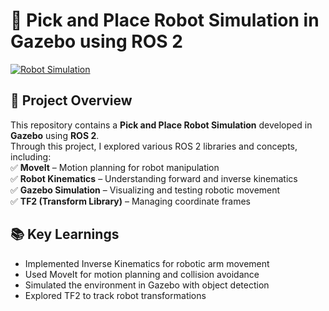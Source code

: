 # 🤖 Pick and Place Robot Simulation in Gazebo using ROS 2  

[![Robot Simulation](https://github.com/user-attachments/assets/9f1a5733-f625-44a2-a59b-5c6be2fc9c94)](https://github.com/user-attachments/assets/ffda63fb-296b-4841-8499-0dfc79f8103c)  


## 📌 Project Overview  
This repository contains a **Pick and Place Robot Simulation** developed in **Gazebo** using **ROS 2**.  
Through this project, I explored various ROS 2 libraries and concepts, including:  
✅ **MoveIt** – Motion planning for robot manipulation  
✅ **Robot Kinematics** – Understanding forward and inverse kinematics  
✅ **Gazebo Simulation** – Visualizing and testing robotic movement  
✅ **TF2 (Transform Library)** – Managing coordinate frames  

## 📚 Key Learnings 
- Implemented Inverse Kinematics for robotic arm movement
- Used MoveIt for motion planning and collision avoidance
- Simulated the environment in Gazebo with object detection
- Explored TF2 to track robot transformations
